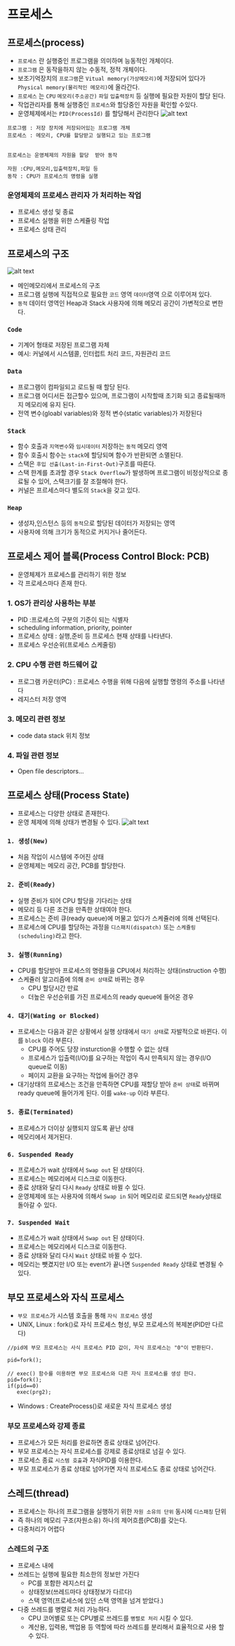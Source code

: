 # 프로세스

## 프로세스(process)
- `프로세스` 란 실행중인 프로그램을 의미하며 능동적인 개체이다.
- `프로그램` 은 동작을하지 않는 수동적, 정적 개체이다.
- 보조기억장치의 `프로그램`은 `Vitual memory(가상메모리)`에 저장되어 있다가 `Physical memory(물리적인 메모리)`에 올라간다.
- `프로세스` 는 `CPU` `메모리(주소공간)` `파일` `입출력장치` 등 실행에 필요한 자원이 할당 된다.
- 작업관리자를 통해 실행중인 `프로세스`와 할당중인 자원을 확인할 수있다.
- 운영체제에서는 `PID(ProcessId)` 를 할당해서 관리한다
![alt text](이미지/작업관리자.png)

```
프로그램 : 저장 장치에 저장되어있는 프로그램 개체
프로세스 : 메모리, CPU를 할당받고 실행되고 있는 프로그램


프로세스는 운영체제의 자원을 할당  받아 동작

자원 :CPU,메모리,입출력장치,파일 등
동작 : CPU가 프로세스의 명령을 실행 

```



### 운영체제의 프로세스 관리자 가 처리하는 작업
- 프로세스 생성 및 종료
- 프로세스 실행을 위한 스케쥴링 작업
- 프로세스 상태 관리


## 프로세스의 구조

![alt text](프로세스구조.png)
- 메인메모리에서 프로세스의 구조
- 프로그램 실행에 직접적으로 필요한 `코드` 영역 `데이터`영역 으로 이루어져 있다.
- `동적` 데이터 영역인 Heap과 Stack 사용자에 의해 메모리 공간이 가변적으로 변한다.

### `Code`
- 기계어 형태로 저장된 프로그램 자체
- 예시: 커널에서 시스템콜, 인터럽트 처리 코드, 자원관리 코드

### `Data`
- 프로그램이 컴파일되고 로드될 때 할당 된다.
- 프로그램 어디서든 접근할수 있으며, 프로그램이 시작할때 초기화 되고 종료될때까지 메모리에 유지 된다.
- 전역 변수(gloabl variables)와 정적 변수(static variables)가 저장된다

### `Stack`
- 함수 호출과 `지역변수`와 `임시데이터` 저장하는 `동적` 메모리 영역
- 함수 호출시 함수는 `stack`에 할당되며 함수가 반환되면 소멸된다.
- 스택은 `후입 선출(Last-in-First-Out)`구조를 따른다.
- 스택 한계를 초과할 경우 `Stack Overflow`가 발생하며 프로그램이 비정상적으로 종료될 수 있어, 스택크기를 잘 조절해야 한다.
- 커널은 프르세스마다 별도의 `Stack`을 갖고 있다.

### `Heap`
- 생성자,인스턴스 등의 `동적`으로 할당된 데이터가 저장되는 영역
- 사용자에 의해 크기가 동적으로 커지거나 줄어든다.






## 프로세스 제어 블록(Process Control Block: PCB)
- 운영체제가 프로세스를 관리하기 위한 정보
- 각 프로세스마다 존재 한다.
### 1. OS가 관리상 사용하는 부분
- PID :프로세스의 구분의 기준이 되는 식별자
- scheduling information, priority, pointer
-  프로세스 상태 : 실행,준비 등 프로세스 현재 상태를 나타낸다.
-  프로세스 우선순위(프로세스 스케줄링)

### 2. CPU 수행 관련 하드웨어 값
- 프로그램 카운터(PC) : 프로세스 수행을 위해 다음에 실행할 명령의 주소를 나타낸다
- 레지스터 저장 영역

### 3. 메모리 관련 정보
- code data stack 위치 정보

### 4. 파일 관련 정보
- Open file descriptors...



## 프로세스 상태(Process State)
- 프로세스는 다양한 상태로 존재한다.
- 운영 체제에 의해 상태가 변경될 수 있다.
![alt text](프로세스상태도.png)
### `1. 생성(New)`
- 처음 작업이 시스템에 주어진 상태
- 운영체제는 메모리 공간, PCB를 할당한다.
### `2. 준비(Ready)`
- 실행 준비가 되어 CPU 할당을 기다리는 상태
- 메모리 등 다른 조건을 만족한 상태여야 한다.
- 프로세스는 준비 큐(ready queue)에 머물고 있다가 스케쥴러에 의해 선택된다.
- 프로세스에 CPU를 할당하는 과정을 `디스패치(dispatch)` 또는 `스케쥴링(scheduling)`라고 한다.
### `3. 실행(Running)`
- CPU를 할당받아 프로세스의 명령들을 CPU에서 처리하는 상태(instruction 수행)
- 스케쥴러 알고리즘에 의해 `준비 상태`로 바뀌는 경우 
    - CPU 할당시간 만료
    - 더높은 우선순위를 가진 프로세스의 ready queue에 들어온 경우

### `4. 대기(Wating or Blocked)`
- 프로세스는 다음과 같은 상황에서 실행 상태에서 `대기 상태`로 자발적으로 바뀐다. 이를 `block` 이라 부른다.
    - CPU를 주어도 당장 insturction을 수행할 수 없는 상태
     - 프로세스가 입출력(I/O)를 요구하는 작업이 즉시 만족되지 않는 경우(I/O queue로 이동)
     - 페이지 교환을 요구하는 작업에 들어간 경우
- 대기상태의 프로세스는 조건을 만족하면 CPU를 재할당 받아 `준비 상태`로 바뀌며 ready queue에 들어가게 된다. 이를 `wake-up` 이라 부른다.

### `5. 종료(Terminated)`
- 프로세스가 더이상 실행되지 않도록 끝난 상태
- 메모리에서 제거된다.

### `6. Suspended Ready`
- 프로세스가 wait 상태에서 `Swap out` 된 상태이다.
- 프로세스는 메모리에서 디스크로 이동한다.
- 종료 상태와 달리 다시 `Ready` 상태로 바뀔 수 있다.
- 운영체제에 또는 사용자에 의해서  `Swap in` 되어 메모리로 로드되면 `Ready`상태로 돌아갈 수 있다.

### `7. Suspended Wait`
- 프로세스가 wait 상태에서 `Swap out` 된 상태이다.
- 프로세스는 메모리에서 디스크로 이동한다.
- 종료 상태와 달리 다시 `Wait` 상태로 바뀔 수 있다.
- 메모리는 뺏겼지만 I/O 또는 event가 끝나면 `Suspended Ready` 상태로 변경될 수 있다.


## 부모 프로세스와 자식 프로세스
- `부모 프로세스`가 시스템 호출을 통해 `자식 프로세스` 생성
- UNIX, Linux : fork()로 자식 프로세스 형성, 부모 프로세스의 복제본(PID만 다르다)

```
//pid에 부모 프로세스는 사식 프로세스 PID 값이, 자식 프로세스는 "0"이 반환된다.

pid=fork();

// exec() 함수를 이용하면 부모 프로세스와 다른 자식 프로세스를 생성 한다.
pid=fork();
if(pid==0)
   exec(prg2);
```
- Windows : CreateProcess()로 새로운 자식 프로세스 생성


### 부모 프로세스와 강제 종료
- 프로세스가 모든 처리를 완료하면 종료 상태로 넘어간다.
- 부모 프로세스는 자식 프로세스를 강제로 종료상태로 넘길 수 있다.
- 프로세스 종료 `시스템 호출`과 자식PID를 이용한다.
- 부모 프로세스가 종료 상태로 넘어가면 자식 프로세스도 종료 상태로 넘어간다.


## 스레드(thread)
- 프로세스는 하나의 프로그램을 실행하기 위한 `자원 소유의 단위` 동시에 `디스패칭` 단위
- 즉 하나의 메모리 구조(자원소유) 하나의 제어흐름(PCB)를 갖는다.
- 다중처리가 어렵다


### 스레드의 구조
- 프로세스 내에 
- 쓰레드는 실행에 필요한 최소한의 정보만 가진다
    - PC를 포함한 레지스터 값
    - 상태정보(쓰레드마다 상태정보가 다르다)
    - 스택 영역(프로세스에 있던 스택 영역을 넘겨 받았다.)
- 다중 쓰레드를 병렬로 처리 가능하다.
    - CPU 코어별로 또는 CPU별로  쓰레드를 `병렬로 처리` 시킬 수 있다.
    - 계산용, 입력용, 백업용 등 역할에 따라 쓰레드를 분리해서 효율적으로 사용 할 수 있다.
